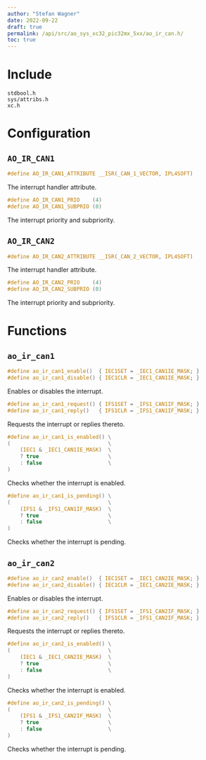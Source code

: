 ```yaml
---
author: "Stefan Wagner"
date: 2022-09-22
draft: true
permalink: /api/src/ao_sys_xc32_pic32mx_5xx/ao_ir_can.h/
toc: true
---
```


# Include

`stdbool.h` <br/>
`sys/attribs.h` <br/>
`xc.h`

# Configuration

## `AO_IR_CAN1`

```c
#define AO_IR_CAN1_ATTRIBUTE __ISR(_CAN_1_VECTOR, IPL4SOFT)
```

The interrupt handler attribute.

```c
#define AO_IR_CAN1_PRIO    (4)
#define AO_IR_CAN1_SUBPRIO (0)
```

The interrupt priority and subpriority.

## `AO_IR_CAN2`

```c
#define AO_IR_CAN2_ATTRIBUTE __ISR(_CAN_2_VECTOR, IPL4SOFT)
```

The interrupt handler attribute.

```c
#define AO_IR_CAN2_PRIO    (4)
#define AO_IR_CAN2_SUBPRIO (0)
```

The interrupt priority and subpriority.

# Functions

## `ao_ir_can1`

```c
#define ao_ir_can1_enable()  { IEC1SET = _IEC1_CAN1IE_MASK; }
#define ao_ir_can1_disable() { IEC1CLR = _IEC1_CAN1IE_MASK; }
```

Enables or disables the interrupt.

```c
#define ao_ir_can1_request() { IFS1SET = _IFS1_CAN1IF_MASK; }
#define ao_ir_can1_reply()   { IFS1CLR = _IFS1_CAN1IF_MASK; }
```

Requests the interrupt or replies thereto.

```c
#define ao_ir_can1_is_enabled() \
(                               \
    (IEC1 & _IEC1_CAN1IE_MASK)  \
    ? true                      \
    : false                     \
)
```

Checks whether the interrupt is enabled.

```c
#define ao_ir_can1_is_pending() \
(                               \
    (IFS1 & _IFS1_CAN1IF_MASK)  \
    ? true                      \
    : false                     \
)
```

Checks whether the interrupt is pending.

## `ao_ir_can2`

```c
#define ao_ir_can2_enable()  { IEC1SET = _IEC1_CAN2IE_MASK; }
#define ao_ir_can2_disable() { IEC1CLR = _IEC1_CAN2IE_MASK; }
```

Enables or disables the interrupt.

```c
#define ao_ir_can2_request() { IFS1SET = _IFS1_CAN2IF_MASK; }
#define ao_ir_can2_reply()   { IFS1CLR = _IFS1_CAN2IF_MASK; }
```

Requests the interrupt or replies thereto.

```c
#define ao_ir_can2_is_enabled() \
(                               \
    (IEC1 & _IEC1_CAN2IE_MASK)  \
    ? true                      \
    : false                     \
)
```

Checks whether the interrupt is enabled.

```c
#define ao_ir_can2_is_pending() \
(                               \
    (IFS1 & _IFS1_CAN2IF_MASK)  \
    ? true                      \
    : false                     \
)
```

Checks whether the interrupt is pending.


